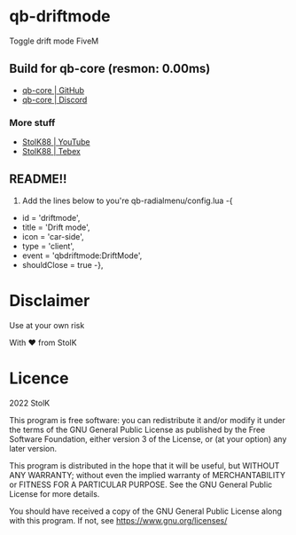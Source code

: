 # qb-driftmode
Toggle drift mode FiveM

## Build for qb-core (resmon: 0.00ms)
- <a href="https://github.com/qbcore-framework">qb-core | GitHub</a>
- <a href="https://discord.gg/qbcore">qb-core | Discord</a>

### More stuff
- <a href="https://www.youtube.com/user/mtacstolk/videos">StolK88 | YouTube</a>
- <a href="https://stolk.tebex.io/category/qb-scripts-by-stolk">StolK88 | Tebex</a>

## README!!
1. Add the lines below to you're qb-radialmenu/config.lua
-{
-  id = 'driftmode',
-  title = 'Drift mode',
-  icon = 'car-side',
-  type = 'client',
-  event = 'qbdriftmode:DriftMode',
-  shouldClose = true
-},


# Disclaimer
Use at your own risk

With ❤ from StolK


# Licence
2022 StolK

This program is free software: you can redistribute it and/or modify
it under the terms of the GNU General Public License as published by
the Free Software Foundation, either version 3 of the License, or
(at your option) any later version.

This program is distributed in the hope that it will be useful,
but WITHOUT ANY WARRANTY; without even the implied warranty of
MERCHANTABILITY or FITNESS FOR A PARTICULAR PURPOSE.  See the
GNU General Public License for more details.

You should have received a copy of the GNU General Public License
along with this program.  If not, see <https://www.gnu.org/licenses/>
